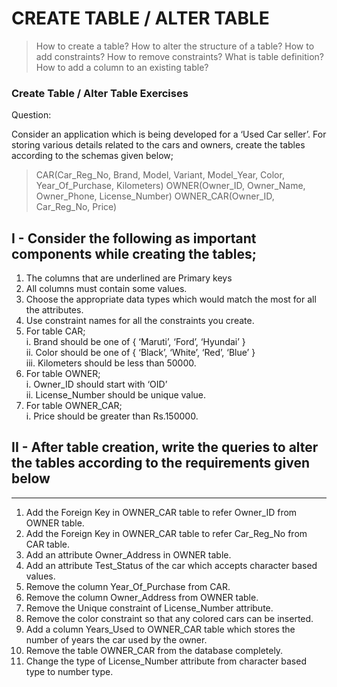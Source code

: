 # CREATE TABLE / ALTER TABLE 

> How to create a table?
> How to alter the structure of a table?
> How to add constraints?
> How to remove constraints? 
> What is table definition? 
> How to add a column to an existing table?

### Create Table / Alter Table Exercises  

Question:  

Consider an application which is being developed for a ‘Used Car seller’. For storing various details related to the cars and owners, create the tables according to the schemas given below;  

> CAR(Car_Reg_No, Brand, Model, Variant, Model_Year, Color, Year_Of_Purchase, Kilometers)
> OWNER(Owner_ID, Owner_Name, Owner_Phone, License_Number)
> OWNER_CAR(Owner_ID, Car_Reg_No, Price)

## I - Consider the following as important components while creating the tables;

1. The columns that are underlined are Primary keys  
2. All columns must contain some values.  
3. Choose the appropriate data types which would match the most for all the attributes.  
4. Use constraint names for all the constraints you create.  
5. For table CAR;  
          i. Brand should be one of { ‘Maruti’, ‘Ford’, ‘Hyundai’ }  
          ii. Color should be one of { ‘Black’, ‘White’, ‘Red’, ‘Blue’ }  
          iii. Kilometers should be less than 50000.
6. For table OWNER;    
          i. Owner_ID should start with ‘OID’  
          ii. License_Number should be unique value.  
7. For table OWNER_CAR;  
          i. Price should be greater than Rs.150000.  

## II - After table creation, write the queries to alter the tables according to the requirements given below
---

1. Add the Foreign Key in OWNER_CAR table to refer Owner_ID from OWNER table.  
2. Add the Foreign Key in OWNER_CAR table to refer Car_Reg_No from CAR table.  
3. Add an attribute Owner_Address in OWNER table.  
4. Add an attribute Test_Status of the car which accepts character based values.  
5. Remove the column Year_Of_Purchase from CAR.  
6. Remove the column Owner_Address from OWNER table.  
7. Remove the Unique constraint of License_Number attribute.  
8. Remove the color constraint so that any colored cars can be inserted.  
9. Add a column Years_Used to OWNER_CAR table which stores the number of years the car used by the owner.  
10. Remove the table OWNER_CAR from the database completely.  
11. Change the type of License_Number attribute from character based type to number type.  
